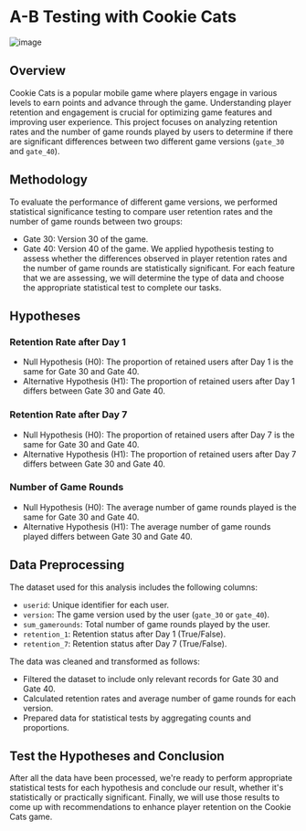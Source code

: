 # A-B Testing with Cookie Cats
![image](https://github.com/user-attachments/assets/15a36464-5f89-4c94-b511-1f4ae48f1ff7)

## Overview
Cookie Cats is a popular mobile game where players engage in various levels to earn points and advance through the game. Understanding player retention and engagement is crucial for optimizing game features and improving user experience. This project focuses on analyzing retention rates and the number of game rounds played by users to determine if there are significant differences between two different game versions (`gate_30` and `gate_40`).

## Methodology
To evaluate the performance of different game versions, we performed statistical significance testing to compare user retention rates and the number of game rounds between two groups:

- Gate 30: Version 30 of the game.
- Gate 40: Version 40 of the game.
We applied hypothesis testing to assess whether the differences observed in player retention rates and the number of game rounds are statistically significant. For each feature that we are assessing, we will determine the type of data and choose the appropriate statistical test to complete our tasks.

## Hypotheses

### Retention Rate after Day 1
- Null Hypothesis (H0): The proportion of retained users after Day 1 is the same for Gate 30 and Gate 40.
- Alternative Hypothesis (H1): The proportion of retained users after Day 1 differs between Gate 30 and Gate 40.

### Retention Rate after Day 7
- Null Hypothesis (H0): The proportion of retained users after Day 7 is the same for Gate 30 and Gate 40.
- Alternative Hypothesis (H1): The proportion of retained users after Day 7 differs between Gate 30 and Gate 40.

### Number of Game Rounds
- Null Hypothesis (H0): The average number of game rounds played is the same for Gate 30 and Gate 40.
- Alternative Hypothesis (H1): The average number of game rounds played differs between Gate 30 and Gate 40.

## Data Preprocessing
The dataset used for this analysis includes the following columns:

- `userid`: Unique identifier for each user.
- `version`: The game version used by the user (`gate_30` or `gate_40`).
- `sum_gamerounds`: Total number of game rounds played by the user.
- `retention_1`: Retention status after Day 1 (True/False).
- `retention_7`: Retention status after Day 7 (True/False).

The data was cleaned and transformed as follows:

- Filtered the dataset to include only relevant records for Gate 30 and Gate 40.
- Calculated retention rates and average number of game rounds for each version.
- Prepared data for statistical tests by aggregating counts and proportions.

## Test the Hypotheses and Conclusion
After all the data have been processed, we're ready to perform appropriate statistical tests for each hypothesis and conclude our result, whether it's statistically or practically significant. Finally, we will use those results to come up with recommendations to enhance player retention on the Cookie Cats game.
